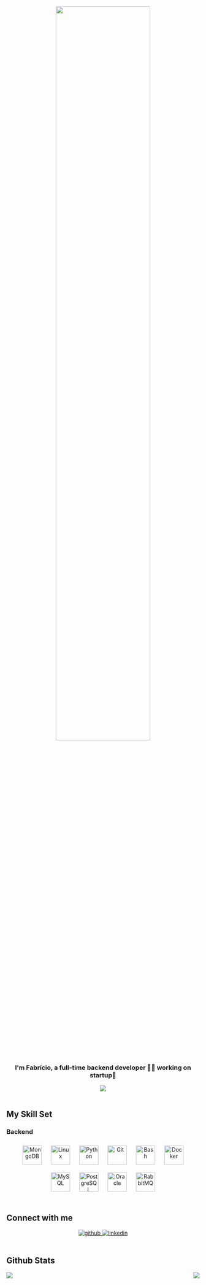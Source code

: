 <div align="center">
<img src="https://rishavanand.github.io/static/images/greetings.gif" align="center" style="width: 70%" />
</div>  
  

### <div align="center">I'm Fabrício, a full-time backend developer 👨‍💻 working on startup🚀</div>  
  
<!---
- I'm currently looking for an oportunity
  

- 🌱 I’m currently learning Clean Architecture, RabbitMQ and Data Analysis

- 🏢 Pós Júnior da [ Bits Jr](https://www.bitsjr.com.br/)  
--->
 <div align="center"><img src="https://komarev.com/ghpvc/?username=Orion-Hunter&&style=flat-square" align="center"/></div>  

  

<br/>  


## My Skill Set  

### Backend  
<div align="center"> 
<a href="https://www.mongodb.com/" target="_blank"><img style="margin: 10px" src="https://profilinator.rishav.dev/skills-assets/mongodb-original-wordmark.svg" alt="MongoDB" height="50" /></a>  
<a href="https://www.linux.org/" target="_blank"><img style="margin: 10px" src="https://profilinator.rishav.dev/skills-assets/linux-original.svg" alt="Linux" height="50" /></a>  
<a href="https://www.python.org/" target="_blank"><img style="margin: 10px" src="https://profilinator.rishav.dev/skills-assets/python-original.svg" alt="Python" height="50" /></a>  
<a href="https://github.com/" target="_blank"><img style="margin: 10px" src="https://profilinator.rishav.dev/skills-assets/git-scm-icon.svg" alt="Git" height="50" /></a>  
<a href="https://www.gnu.org/software/bash/" target="_blank"><img style="margin: 10px" src="https://profilinator.rishav.dev/skills-assets/gnu_bash-icon.svg" alt="Bash" height="50" /></a>  
<a href="https://www.docker.com/" target="_blank"><img style="margin: 10px" src="https://profilinator.rishav.dev/skills-assets/docker-original-wordmark.svg" alt="Docker" height="50" /></a>  
<a href="https://www.mysql.com/" target="_blank"><img style="margin: 10px" src="https://profilinator.rishav.dev/skills-assets/mysql-original-wordmark.svg" alt="MySQL" height="50" /></a>  
<a href="https://www.postgresql.org/" target="_blank"><img style="margin: 10px" src="https://profilinator.rishav.dev/skills-assets/postgresql-original-wordmark.svg" alt="PostgreSQL" height="50" /></a>  
<a href="https://www.oracle.com/in/index.html" target="_blank"><img style="margin: 10px" src="https://profilinator.rishav.dev/skills-assets/oracle-original.svg" alt="Oracle" height="50" /></a>  
<a href="https://www.rabbitmq.com/" target="_blank"><img style="margin: 10px" src="https://profilinator.rishav.dev/skills-assets/rabbitmq-icon.svg" alt="RabbitMQ" height="50" /></a>  

</div>

</td><td valign="top" width="33%">


<br/>  


## Connect with me  
<div align="center">
<a href="https://github.com/Orion-Hunter" target="_blank">
<img src=https://img.shields.io/badge/github-%2324292e.svg?&style=for-the-badge&logo=github&logoColor=white alt=github style="margin-bottom: 5px;" />
</a>
<a href="https://linkedin.com/in/https://www.linkedin.com/in/fabricio-s-45a564125/" target="_blank">
<img src=https://img.shields.io/badge/linkedin-%231E77B5.svg?&style=for-the-badge&logo=linkedin&logoColor=white alt=linkedin style="margin-bottom: 5px;" />
</a>  
</div>  
  

<br/>  


## Github Stats  
<div align="right"><img src="https://github-readme-stats.vercel.app/api?username=Orion-Hunter&show_icons=true&count_private=true&hide_border=true" align="right" /></div>  

<img src="https://github-readme-stats.vercel.app/api/top-langs/?username=Orion-Hunter&hide_border=true&layout=compact" align="left" />  
<br/>  

<br />


<!--<div align="center">Generated using <a href="https://profilinator.rishav.dev/" target="_blank">Github Profilinator</a></div>-->

<!--
![Anurag's GitHub stats](https://github-readme-stats.vercel.app/api?username=anuraghazra&show_icons=true&theme=onedark)

[![Top Linguagens](https://github-readme-stats.vercel.app/api/top-langs/?username=Orion-Hunter&layout=default)](https://github.com/anuraghazra/github-readme-stats)

### Hi there, I'm Fabrício 👋

:blue_book: Estudante de Engenharia da Computação na [Unifesspa](https://unifesspa.edu.br/)

:octocat: Desenvolvedor Backend

:office: Pós-júnior da [Bits Jr](https://www.bitsjr.com.br/)


### 🔭 I’m currently working on ...

 - Atuo em Projeto de Iniciação Científica que tem como objetivo criar um ou vários modelos de Machine Learning que permitem prever o volume de Chuvas na região de Marabá-PA. 


## 🌱 I’m currently learning ...

  - Estatística para ciência de dados
  - Machine Learning
 

## 🔧 Technologies & Tools
![](https://img.shields.io/badge/OS-Linux-informational?style=flat&logo=linux&logoColor=white&color=2bbc8a)
![](https://img.shields.io/badge/Code-Python-informational?style=flat&logo=python&logoColor=white&color=2bbc8a)
![](https://img.shields.io/badge/Code-JavaScript-informational?style=flat&logo=javascript&logoColor=white&color=2bbc8a)
![](https://img.shields.io/badge/Shell-Bash-informational?style=flat&logo=gnu-bash&logoColor=white&color=2bbc8a)
![](https://img.shields.io/badge/Tools-PostgreSQL-informational?style=flat&logo=postgresql&logoColor=white&color=2bbc8a)
![](https://img.shields.io/badge/Tools-Docker-informational?style=flat&logo=docker&logoColor=white&color=2bbc8a)
-->



 <!--

<> ## - 💬 Ask me about ...
  

<> Here are some ideas to get you started:

<> - 🔭 I’m currently working on ...
<> - 🌱 I’m currently learning ...
<> - 👯 I’m looking to collaborate on ...
<> - 🤔 I’m looking for help with ...
<> - 💬 Ask me about ...
<> - 📫 How to reach me: ...
<> - 😄 Pronouns: ...
<> - ⚡ Fun fact: ...
<> 
-->
